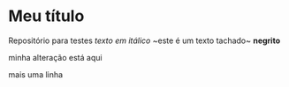 # Meu título
Repositório para testes
_texto em itálico_
<este comentario nao pode ter acentos>
~este é um texto tachado~
**negrito**

minha alteração está aqui

mais uma linha